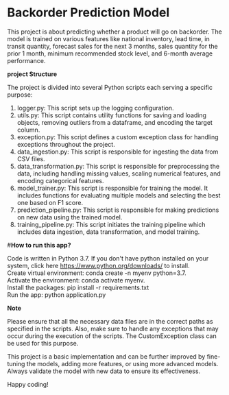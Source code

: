 **<h1>Backorder Prediction Model</h1>**

This project is about predicting whether a product will go on backorder. The model is trained on various features like national inventory, lead time, in transit quantity, forecast sales for the next 3 months, sales quantity for the prior 1 month, minimum recommended stock level, and 6-month average performance.

**project Structure**

The project is divided into several Python scripts each serving a specific purpose:

1. logger.py: This script sets up the logging configuration.
2. utils.py: This script contains utility functions for saving and loading objects, removing outliers from a dataframe, and encoding the target column.
3. exception.py: This script defines a custom exception class for handling exceptions throughout the project.
4. data_ingestion.py: This script is responsible for ingesting the data from CSV files.
5. data_transformation.py: This script is responsible for preprocessing the data, including handling missing values, scaling numerical features, and encoding categorical features.
6. model_trainer.py: This script is responsible for training the model. It includes functions for evaluating multiple models and selecting the best one based on F1 score.
7. prediction_pipeline.py: This script is responsible for making predictions on new data using the trained model.
8. training_pipeline.py: This script initiates the training pipeline which includes data ingestion, data transformation, and model training.

#**How to run this app?**

Code is written in Python 3.7. If you don't have python installed on your system, click here https://www.python.org/downloads/ to install.<br>
Create virtual environment: conda create -n myenv python=3.7.<br>
Activate the environment: conda activate myenv.<br>
Install the packages: pip install -r requirements.txt<br>
Run the app: python application.py 


**Note**

Please ensure that all the necessary data files are in the correct paths as specified in the scripts. Also, make sure to handle any exceptions that may occur during the execution of the scripts. The CustomException class can be used for this purpose.

This project is a basic implementation and can be further improved by fine-tuning the models, adding more features, or using more advanced models. Always validate the model with new data to ensure its effectiveness.

Happy coding!
